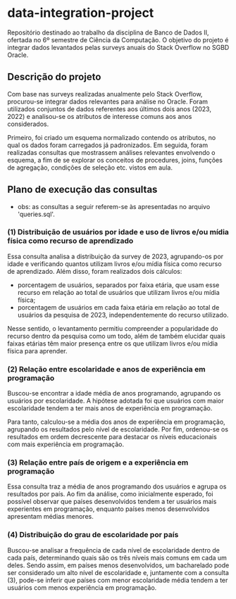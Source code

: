 # data-integration-project

Repositório destinado ao trabalho da disciplina de Banco de Dados II, ofertada no 6º semestre de Ciência da Computação. O objetivo do projeto é integrar dados levantados pelas surveys anuais do Stack Overflow no SGBD Oracle.

## Descrição do projeto

Com base nas surveys realizadas anualmente pelo Stack Overflow, procurou-se integrar dados relevantes para análise no Oracle. Foram utilizados conjuntos de dados referentes aos últimos dois anos (2023, 2022) e analisou-se os atributos de interesse comuns aos anos considerados.

Primeiro, foi criado um esquema normalizado contendo os atributos, no qual os dados foram carregados já padronizados. Em seguida, foram realizadas consultas que mostrassem análises relevantes envolvendo o esquema, a fim de se explorar os conceitos de procedures, joins, funções de agregação, condições de seleção etc. vistos em aula.

## Plano de execução das consultas

- obs: as consultas a seguir referem-se às apresentadas no arquivo 'queries.sql'.

### (1) Distribuição de usuários por idade e uso de livros e/ou mídia física como recurso de aprendizado

Essa consulta analisa a distribuição da survey de 2023, agrupando-os por idade e verificando quantos utilizam livros e/ou mídia física como recurso de aprendizado. Além disso, foram realizados dois cálculos:

- porcentagem de usuários, separados por faixa etária, que usam esse recurso em relação ao total de usuários que utilizam livros e/ou mídia física;
- porcentagem de usuários em cada faixa etária em relação ao total de usuários da pesquisa de 2023, independentemente do recurso utilizado.

Nesse sentido, o levantamento permitiu compreender a popularidade do recurso dentro da pesquisa como um todo, além de também elucidar quais faixas etárias têm maior presença entre os que utilizam livros e/ou mídia física para aprender.

### (2) Relação entre escolaridade e anos de experiência em programação

Buscou-se encontrar a idade média de anos programando, agrupando os usuários por escolaridade. A hipótese adotada foi que usuários com maior escolaridade tendem a ter mais anos de experiência em programação.

Para tanto, calculou-se a média dos anos de experiência em programação, agrupando os resultados pelo nível de escolaridade. Por fim, ordenou-se os resultados em ordem decrescente para destacar os níveis educacionais com mais experiência em programação.

### (3) Relação entre país de origem e a experiência em programação

Essa consulta traz a média de anos programando dos usuários e agrupa os resultados por país. Ao fim da análise, como inicialmente esperado, foi possível observar que países desenvolvidos tendem a ter usuários mais experientes em programação, enquanto países menos desenvolvidos apresentam médias menores.

### (4) Distribuição do grau de escolaridade por país

Buscou-se analisar a frequência de cada nível de escolaridade dentro de cada país, determinando quais são os três níveis mais comuns em cada um deles. Sendo assim, em países menos desenvolvidos, um bacharelado pode ser considerado um alto nível de escolaridade e, juntamente com a consulta (3), pode-se inferir que países com menor escolaridade média tendem a ter usuários com menos experiência em programação.
